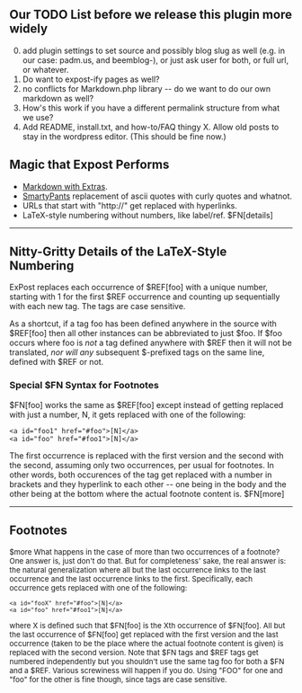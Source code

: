 ## Our TODO List before we release this plugin more widely

0. add plugin settings to set source and possibly blog slug as well (e.g. in our case: padm.us, and beemblog-), or just ask user for both, or full url, or whatever.
1. Do want to expost-ify pages as well?
3. no conflicts for Markdown.php library -- do we want to do our own markdown as well?
4. How's this work if you have a different permalink structure from what we use?
5. Add README, install.txt, and how-to/FAQ thingy
X. Allow old posts to stay in the wordpress editor. (This should be fine now.)

## Magic that Expost Performs

* [Markdown with Extras](http://michelf.com/projects/php-markdown/extra/ ).
* [SmartyPants](http://michelf.com/projects/php-smartypants/ ) replacement of ascii quotes with curly quotes and whatnot.
* URLs that start with "http://" get replaced with hyperlinks.
* LaTeX-style numbering without numbers, like label/ref. $FN[details]

---

## Nitty-Gritty Details of the LaTeX-Style Numbering
 
ExPost replaces each occurrence of &dollar;REF[foo] with a unique number, starting with 1 for the first $REF occurrence and counting up sequentially with each new tag.
The tags are case sensitive.
<!-- Notice in the source here we have to use &dollar; instead of an actual dollar sign, for the obvious meta reasons. -->
 
As a shortcut, if a tag foo has been defined anywhere in the source with &dollar;REF[foo] then all other instances can be abbreviated to just $foo.
If $foo occurs where foo is *not* a tag defined anywhere with $REF then it will not be translated, *nor will any* subsequent $-prefixed tags on the same line, defined with $REF or not.
 
### Special $FN Syntax for Footnotes
 
&dollar;FN[foo] works the same as &dollar;REF[foo] except instead of getting replaced with just a number, N, it gets replaced with one of the following:
 
    <a id="foo1" href="#foo">[N]</a>
    <a id="foo" href="#foo1">[N]</a>
 
The first occurrence is replaced with the first version and the second with the second, assuming only two occurrences, per usual for footnotes.
In other words, both occurences of the tag get replaced with a number in brackets and they hyperlink to each other -- one being in the body and the other being at the bottom where the actual footnote content is. $FN[more]
 
---
 
## Footnotes
 
<font size="-1">
 
$more What happens in the case of more than two occurrences of a footnote?
One answer is, just don't do that.
But for completeness' sake, the real answer is: the natural generalization where all but the last occurrence links to the last occurrence and the last occurrence links to the first.
Specifically, each occurrence gets replaced with one of the following:
 
    <a id="fooX" href="#foo">[N]</a>
    <a id="foo" href="#foo1">[N]</a>
 
where X is defined such that &dollar;FN[foo] is the Xth occurrence of &dollar;FN[foo].
All but the last occurrence of &dollar;FN[foo] get replaced with the first version and the last occurrence (taken to be the place where the actual footnote content is given) is replaced with the second version.
Note that $FN tags and $REF tags get numbered independently but you shouldn't use the same tag foo for both a $FN and a $REF. Various screwiness will happen if you do.
Using "FOO" for one and "foo" for the other is fine though, since tags are case sensitive.
</font>
